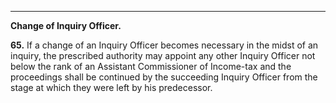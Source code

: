 ****

**Change of Inquiry Officer.**

**65.** If a change of an Inquiry Officer becomes necessary in the midst of an inquiry, the prescribed authority may appoint any other Inquiry Officer not below the rank of an Assistant Commissioner of Income-tax and the proceedings shall be continued by the succeeding Inquiry Officer from the stage at which they were left by his predecessor.